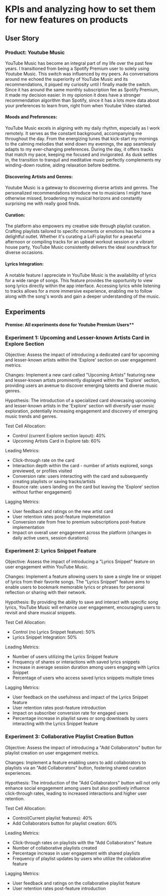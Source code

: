 
# KPIs and analyzing how to set them for new features on products 

## User Story

### Product: Youtube Music

YouTube Music has become an integral part of my life over the past few years. I transitioned from being a Spotify Premium user to solely using Youtube Music. This switch was influenced by my peers. 
As conversations around me echoed the superiority of YouTube Music and its recommendations, it piqued my curiosity until I finally made the switch. Since it has around the same monthly subscription fee as Spotify Premium, it made my decision easier. 
In my opionion it does have a stronger recommendation algorithm than Spotify, since it has a lots more data about your preferences to learn from, right from when Youtube Video started. 

#### Moods and Preferences:
YouTube Music excels in aligning with my daily rhythm, especially as I work remotely. It serves as the constant background, accompanying me throughout the day. From the energizing tunes that kick-start my mornings to the calming melodies that wind down my evenings, the app seamlessly adapts to my ever-changing preferences. During the day, it offers tracks that match my pace, keeping me focused and invigorated. As dusk settles in, the transition to tranquil and meditative music perfectly complements my winding-down routine, aiding relaxation before bedtime.

#### Discovering Artists and Genres:
Youtube Music is a gateway to discovering diverse artists and genres. The personalized recommendations introduce me to musicians I might have otherwise missed, broadening my musical horizons and constantly surprising me with really good finds.

#### Curation:
The platform also empowers my creative side through playlist curation. Crafting playlists tailored to specific moments or emotions has become a delightful outlet. Whether it's curating a LoFi playlist for a peaceful afternoon or compiling tracks for an upbeat workout session or a vibrant house party, YouTube Music consistently delivers the ideal soundtrack for diverse occasions.

#### Lyrics Integration:
A notable feature I appreciate in YouTube Music is the availability of lyrics for a wide range of songs. 
This feature provides the opportunity to view song lyrics directly within the app interface. 
Accessing lyrics while listening to tracks allows for a more immersive experience, enabling me to follow along with the song's words and gain a deeper understanding of the music.

## Experiments

#### Premise: All experiments done for Youtube Premium Users**

### Experiment 1: Upcoming and Lesser-known Artists Card in Explore Section

Objective: Assess the impact of introducing a dedicated card for upcoming and lesser-known artists within the 'Explore' section on user engagement metrics.

Changes: Implement a new card called "Upcoming Artists" featuring new and lesser-known artists prominently displayed within the 'Explore' section, providing users an avenue to discover emerging talents and diverse music genres.

Hypothesis: The introduction of a specialized card showcasing upcoming and lesser-known artists in the 'Explore' section will diversify user music exploration, potentially increasing engagement and discovery of emerging music trends and genres.

Test Cell Allocation:

 - Control (current Explore section layout): 40%
- Upcoming Artists Card in Explore tab: 60%

Leading Metrics:

- Click-through rate on the card
- Interaction depth within the card - number of artists explored, songs previewed, or profiles visited
- Conversion rate: users interacting with the card and subsequently creating playlists or saving tracks/artists
- Bounce rate: users landing on the card but leaving the 'Explore' section without further engagement)
 
Lagging Metrics:

 - User feedback and ratings on the new artist card
 - User retention rates post-feature implemetation
 - Conversion rate from free to premium subscriptions post-feature implementation
 - Impact on overall user engagement across the platform (changes in daily active users, session durations)

### Experiment 2: Lyrics Snippet Feature

Objective: Assess the impact of introducing a "Lyrics Snippet" feature on user engagement within YouTube Music.

Changes: Implement a feature allowing users to save a single line or snippet of lyrics from their favorite songs. The "Lyrics Snippet" feature aims to enable users to bookmark memorable lyrics or phrases for personal reflection or sharing with their network.

Hypothesis: By providing the ability to save and interact with specific song lyrics, YouTube Music will enhance user engagement, encouraging users to revisit and share musical snippets.

Test Cell Allocation:

- Control (no Lyrics Snippet feature): 50%
- Lyrics Snippet Integration: 50%

Leading Metrics:

-  Number of users utilizing the Lyrics Snippet feature
-  Frequency of shares or interactions with saved lyrics snippets
-  Increase in average session duration among users engaging with Lyrics Snippet
-  Percentage of users who access saved lyrics snippets multiple times

Lagging Metrics:

 - User feedback on the usefulness and impact of the Lyrics Snippet feature
 - User retention rates post-feature introduction
 - Impact on subscriber conversion rate for engaged users
 - Percentage increase in playlist saves or song downloads by users interacting with the Lyrics Snippet feature

   
### Experiment 3: Collaborative Playlist Creation Button

Objective: Assess the impact of introducing a "Add Collaborators" button for playlist creation on user engagement metrics.

Changes: Implement a feature enabling users to add collaborators to playlists via an "Add Collaborators" button, fostering shared curation experiences.

Hypothesis: The introduction of the "Add Collaborators" button will not only enhance social engagement among users but also positively influence click-through rates, leading to increased interactions and higher user retention.

Test Cell Allocation:

- Control(Current playlist features): 40%
- Add Collaborators button for playlist creation: 60%


Leading Metrics:

- Click-through rates on playlists with the "Add Collaborators" feature
- Number of collaborative playlists created
- Percentage increase in user engagement with shared playlists
- Frequency of playlist updates by users who utilize the collaborative feature

Lagging Metrics:

 - User feedback and ratings on the collaborative playlist feature
 - User retention rates post-feature introduction 
